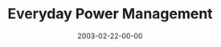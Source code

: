 ---
layout: message
category: message
series: "Everyday Enron"
title: "Everyday Power Management"
date: 2003-02-22-00-00
message_id: 241
---